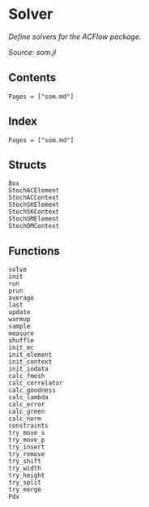 # Solver

*Define solvers for the ACFlow package.*

*Source: som.jl*

## Contents

```@contents
Pages = ["som.md"]
```

## Index

```@index
Pages = ["som.md"]
```

## Structs

```@docs
Box
StochACElement
StochACContext
StochSKElement
StochSKContext
StochOMElement
StochOMContext
```

## Functions

```@docs
solve
init
run
prun
average
last
update
warmup
sample
measure
shuffle
init_mc
init_element
init_context
init_iodata
calc_fmesh
calc_correlator
calc_goodness
calc_lambda
calc_error
calc_green
calc_norm
constraints
try_move_s
try_move_p
try_insert
try_remove
try_shift
try_width
try_height
try_split
try_merge
Pdx
```
